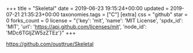 +++
title = "Skeletal"
date = 2019-06-23 19:15:24+00:00
updated = 2019-07-21 21:35:23+00:00
taxonomies.tags = ["C"]
[extra]
css = "github"
star = 0
forks_count = 0
license = "{'key': 'mit', 'name': 'MIT License', 'spdx_id': 'MIT', 'url': 'https://api.github.com/licenses/mit', 'node_id': 'MDc6TGljZW5zZTEz'}"
+++

<https://github.com/ousttrue/Skeletal>

